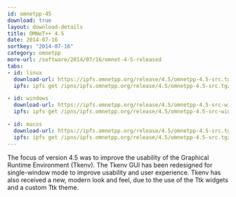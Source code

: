 ```yaml
---
id: omnetpp-45
download: true
layout: download-details
title: OMNeT++ 4.5
date: 2014-07-16
sortkey: "2014-07-16"
category: omnetpp
more-url: /software/2014/07/16/omnet-4-5-released
tabs:
- id: linux
  download-url: https://ipfs.omnetpp.org/release/4.5/omnetpp-4.5-src.tgz
  ipfs: ipfs get /ipns/ipfs.omnetpp.org/release/4.5/omnetpp-4.5-src.tgz

- id: windows
  download-url: https://ipfs.omnetpp.org/release/4.5/omnetpp-4.5-src-windows.zip
  ipfs: ipfs get /ipns/ipfs.omnetpp.org/release/4.5/omnetpp-4.5-src-windows.zip

- id: macos
  download-url: https://ipfs.omnetpp.org/release/4.5/omnetpp-4.5-src.tgz
  ipfs: ipfs get /ipns/ipfs.omnetpp.org/release/4.5/omnetpp-4.5-src.tgz
---
```


The focus of version 4.5 was to improve the usability of the Graphical Runtime Environment (Tkenv). The Tkenv GUI has been redesigned for single-window mode to improve usability and user experience. Tkenv has also received a new, modern look and feel, due to the use of the Ttk widgets and a custom Ttk theme.
